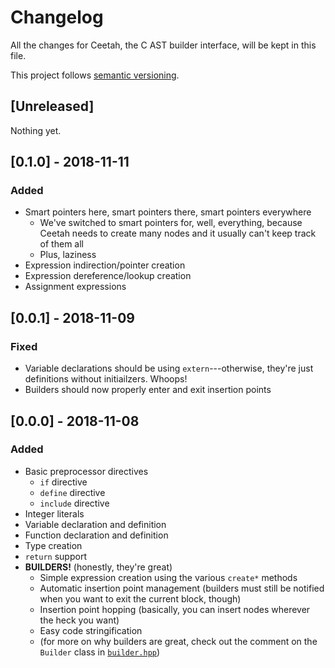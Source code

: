 # Changelog
All the changes for Ceetah, the C AST builder interface, will be kept in this file.

This project follows [semantic versioning](https://semver.org).

## [Unreleased]
Nothing yet.

## [0.1.0] - 2018-11-11
### Added
  * Smart pointers here, smart pointers there, smart pointers everywhere
    * We've switched to smart pointers for, well, everything, because Ceetah needs to create many nodes and it usually can't keep track of them all
    * Plus, laziness
  * Expression indirection/pointer creation
  * Expression dereference/lookup creation
  * Assignment expressions

## [0.0.1] - 2018-11-09
### Fixed
  * Variable declarations should be using `extern`---otherwise, they're just definitions without initiailzers. Whoops!
  * Builders should now properly enter and exit insertion points

## [0.0.0] - 2018-11-08
### Added
  * Basic preprocessor directives
    * `if` directive
    * `define` directive
    * `include` directive
  * Integer literals
  * Variable declaration and definition
  * Function declaration and definition
  * Type creation
  * `return` support
  * __BUILDERS!__ (honestly, they're great)
    * Simple expression creation using the various `create*` methods
    * Automatic insertion point management (builders must still be notified when you want to exit the current block, though)
    * Insertion point hopping (basically, you can insert nodes wherever the heck you want)
    * Easy code stringification
    * (for more on why builders are great, check out the comment on the `Builder` class in [`builder.hpp`](../include/ceetah/builder.hpp))
